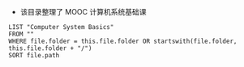 
- 该目录整理了 MOOC 计算机系统基础课

```dataview
LIST "Computer System Basics"
FROM ""
WHERE file.folder = this.file.folder OR startswith(file.folder, this.file.folder + "/")
SORT file.path
```
